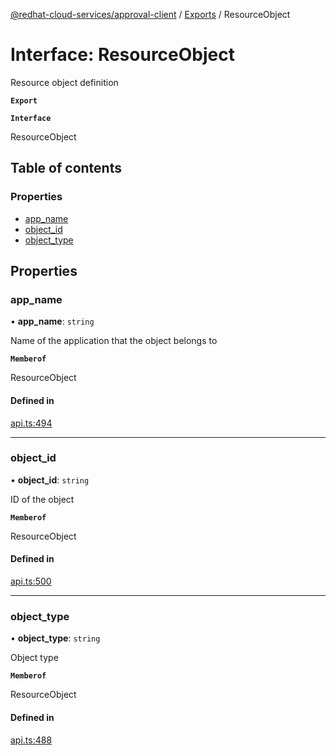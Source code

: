[@redhat-cloud-services/approval-client](../README.md) / [Exports](../modules.md) / ResourceObject

# Interface: ResourceObject

Resource object definition

**`Export`**

**`Interface`**

ResourceObject

## Table of contents

### Properties

- [app\_name](ResourceObject.md#app_name)
- [object\_id](ResourceObject.md#object_id)
- [object\_type](ResourceObject.md#object_type)

## Properties

### app\_name

• **app\_name**: `string`

Name of the application that the object belongs to

**`Memberof`**

ResourceObject

#### Defined in

[api.ts:494](https://github.com/RedHatInsights/javascript-clients/blob/master/packages/approval/api.ts#L494)

___

### object\_id

• **object\_id**: `string`

ID of the object

**`Memberof`**

ResourceObject

#### Defined in

[api.ts:500](https://github.com/RedHatInsights/javascript-clients/blob/master/packages/approval/api.ts#L500)

___

### object\_type

• **object\_type**: `string`

Object type

**`Memberof`**

ResourceObject

#### Defined in

[api.ts:488](https://github.com/RedHatInsights/javascript-clients/blob/master/packages/approval/api.ts#L488)
